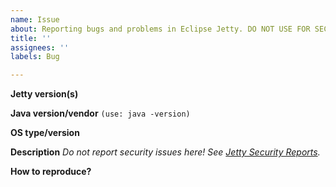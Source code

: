 ```yaml
---
name: Issue
about: Reporting bugs and problems in Eclipse Jetty. DO NOT USE FOR SECURITY ISSUES!
title: ''
assignees: ''
labels: Bug

---
```


**Jetty version(s)**

**Java version/vendor** `(use: java -version)`

**OS type/version**

**Description**
_Do not report security issues here! See [Jetty Security Reports](https://www.eclipse.org/jetty/security_reports.php)._

**How to reproduce?**



